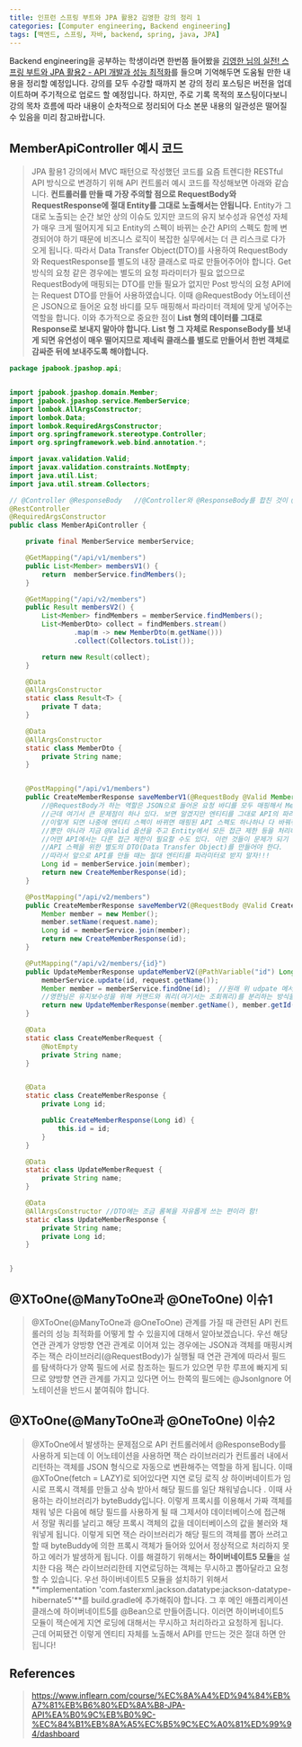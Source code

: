 ```yaml
---
title: 인프런 스프링 부트와 JPA 활용2 김영한 강의 정리 1
categories: [Computer engineering, Backend engineering]
tags: [백엔드, 스프링, 자바, backend, spring, java, JPA]
---
```


Backend engineering을 공부하는 학생이라면 한번쯤 들어봤을 [김영한 님의 실전! 스프링 부트와 JPA 활용2 - API 개발과 성능 최적화](https://www.inflearn.com/course/%EC%8A%A4%ED%94%84%EB%A7%81%EB%B6%80%ED%8A%B8-JPA-API%EA%B0%9C%EB%B0%9C-%EC%84%B1%EB%8A%A5%EC%B5%9C%EC%A0%81%ED%99%94/dashboard)를 들으며 기억해두면 도움될 만한 내용을 정리할 예정입니다. 강의를 모두 수강할 때까지 본 강의 정리 포스팅은 버전을 업데이트하며 주기적으로 업로드 할 예정입니다. 하지만, 주로 기록 목적의 포스팅이다보니 강의 목차 흐름에 따라 내용이 순차적으로 정리되어 다소 본문 내용의 일관성은 떨어질 수 있음을 미리 참고바랍니다. 

## MemberApiController 예시 코드
> JPA 활용1 강의에서 MVC 패턴으로 작성했던 코드를 요즘 트렌디한 RESTful API 방식으로 변경하기 위해 API 컨트롤러 예시 코드를 작성해보면 아래와 같습니다. **컨트롤러를 만들 때 가장 주의할 점으로 RequestBody와 RequestResponse에 절대 Entity를 그대로 노출해서는 안됩니다.** Entity가 그대로 노출되는 순간 보안 상의 이슈도 있지만 코드의 유지 보수성과 유연성 자체가 매우 크게 떨어지게 되고 Entity의 스펙이 바뀌는 순간 API의 스펙도 함께 변경되어야 하기 때문에 비즈니스 로직이 복잡한 실무에서는 더 큰 리스크로 다가오게 됩니다. 따라서 Data Transfer Object(DTO)를 사용하여 RequestBody와 RequestResponse를 별도의 내장 클래스로 따로 만들어주어야 합니다. Get 방식의 요청 같은 경우에는 별도의 요청 파라미터가 필요 없으므로 RequestBody에 매핑되는 DTO를 만들 필요가 없지만 Post 방식의 요청 API에는 Request DTO를 만들어 사용하였습니다. 이때 @RequestBody 어노테이션은 JSON으로 들어온 요청 바디를 모두 매핑해서 파라미터 객체에 맞게 넣어주는 역할을 합니다. 이와 추가적으로 중요한 점이 **List 형의 데이터를 그대로 Response로 보내지 말아야 합니다. List 형 그 자체로 ResponseBody를 보내게 되면 유연성이 매우 떨어지므로 제네릭 클래스를 별도로 만들어서 한번 객체로 감싸준 뒤에 보내주도록 해야합니다.**    
   
```java
package jpabook.jpashop.api;


import jpabook.jpashop.domain.Member;
import jpabook.jpashop.service.MemberService;
import lombok.AllArgsConstructor;
import lombok.Data;
import lombok.RequiredArgsConstructor;
import org.springframework.stereotype.Controller;
import org.springframework.web.bind.annotation.*;

import javax.validation.Valid;
import javax.validation.constraints.NotEmpty;
import java.util.List;
import java.util.stream.Collectors;

// @Controller @ResponseBody   //@Controller와 @ResponseBody를 합친 것이 @RestController이다.
@RestController
@RequiredArgsConstructor
public class MemberApiController {

    private final MemberService memberService;

    @GetMapping("/api/v1/members")
    public List<Member> membersV1() {
        return  memberService.findMembers();
    }

    @GetMapping("/api/v2/members")
    public Result membersV2() {
        List<Member> findMembers = memberService.findMembers();
        List<MemberDto> collect = findMembers.stream()
                .map(m -> new MemberDto(m.getName()))
                .collect(Collectors.toList());

        return new Result(collect);
    }

    @Data
    @AllArgsConstructor
    static class Result<T> {
        private T data;
    }

    @Data
    @AllArgsConstructor
    static class MemberDto {
        private String name;
    }


    @PostMapping("/api/v1/members")
    public CreateMemberResponse saveMemberV1(@RequestBody @Valid Member member) {
        //@RequestBody가 하는 역할은 JSON으로 들어온 요청 바디를 모두 매핑해서 Member에 맞게 넣어준다.
        //근데 여기서 큰 문제점이 하나 있다. 보면 알겠지만 엔티티를 그대로 API의 파라미터로 사용하고 있는데
        //이렇게 되면 나중에 엔티티 스펙이 바뀌면 매핑된 API 스펙도 하나하나 다 바꿔줘야한다.
        //뿐만 아니라 지금 @Valid 옵션을 주고 Entity에서 모든 접근 제한 등을 처리하고 있는데
        //어떤 API에서는 다른 접근 제한이 필요할 수도 있다. 이런 것들이 문제가 되기 때문에
        //API 스펙을 위한 별도의 DTO(Data Transfer Object)를 만들어야 한다.
        //따라서 앞으로 API를 만들 때는 절대 엔티티를 파라미터로 받지 말자!!!
        Long id = memberService.join(member);
        return new CreateMemberResponse(id);
    }

    @PostMapping("/api/v2/members")
    public CreateMemberResponse saveMemberV2(@RequestBody @Valid CreateMemberRequest request) {
        Member member = new Member();
        member.setName(request.name);
        Long id = memberService.join(member);
        return new CreateMemberResponse(id);
    }

    @PutMapping("/api/v2/members/{id}")
    public UpdateMemberResponse updateMemberV2(@PathVariable("id") Long id, @RequestBody @Valid UpdateMemberRequest request) {
        memberService.update(id, request.getName());
        Member member = memberService.findOne(id);  //원래 위 udpate 메서드에서 바로 member 객체를 리턴해서 받아 써도 되지만
        //영한님은 유지보수성을 위해 커맨드와 쿼리(여기서는 조회쿼리)를 분리하는 방식을 선호한다고 함. 그래서 별도로 findOne()으로 조회 쿼리를 날린 것이다.
        return new UpdateMemberResponse(member.getName(), member.getId());
    }

    @Data
    static class CreateMemberRequest {
        @NotEmpty
        private String name;
    }


    @Data
    static class CreateMemberResponse {
        private Long id;

        public CreateMemberResponse(Long id) {
            this.id = id;
        }
    }

    @Data
    static class UpdateMemberRequest {
        private String name;
    }

    @Data
    @AllArgsConstructor //DTO에는 조금 롬복을 자유롭게 쓰는 편이라 함!
    static class UpdateMemberResponse {
        private String name;
        private Long id;
    }


}
```

## @XToOne(@ManyToOne과 @OneToOne) 이슈1
> @XToOne(@ManyToOne과 @OneToOne) 관계를 가질 때 관련된 API 컨트롤러의 성능 최적화를 어떻게 할 수 있을지에 대해서 알아보겠습니다. 우선 해당 연관 관계가 양방향 연관 관계로 이어져 있는 경우에는 JSON과 객체를 매핑시켜주는 잭슨 라이브러리(@RequestBody)가 실행될 때 연관 관계에 따라서 필드를 탐색하다가 양쪽 필드에 서로 참조하는 필드가 있으면 무한 루프에 빠지게 되므로 양방향 연관 관계를 가지고 있다면 어느 한쪽의 필드에는 @JsonIgnore 어노테이션을 반드시 붙여줘야 합니다. 

## @XToOne(@ManyToOne과 @OneToOne) 이슈2
> @XToOne에서 발생하는 문제점으로 API 컨트롤러에서 @ResponseBody를 사용하게 되는데 이 어노테이션을 사용하면 잭슨 라이브러리가 컨트롤러 내에서 리턴하는 객체를 JSON 형식으로 자동으로 변환해주는 역할을 하게 됩니다. 이때 @XToOne(fetch = LAZY)로 되어있다면 지연 로딩 로직 상 하이버네이트가 임시로 프록시 객체를 만들고 상속 받아서 해당 필드를 일단 채워넣습니다 . 이때 사용하는 라이브러리가 byteBuddy입니다. 이렇게 프록시를 이용해서 가짜 객체를 채워 넣은 다음에 해당 필드를 사용하게 될 때 그제서야 데이터베이스에 접근해서 정말 쿼리를 날리고 해당 프록시 객체의 값을 데이터베이스의 값을 불러와 채워넣게 됩니다. 이렇게 되면 잭슨 라이브러리가 해당 필드의 객체를 뽑아 쓰려고 할 때 byteBuddy에 의한 프록시 객체가 들어와 있어서 정상적으로 처리하지 못하고 에러가 발생하게 됩니다. 이를 해결하기 위해서는 **하이버네이트5 모듈**을 설치한 다음 잭슨 라이브러리한테 지연로딩하는 객체는 무시하고 뽑아달라고 요청할 수 있습니다. 우선 하이버네이트5 모듈을 설치하기 위해서 **implementation 'com.fasterxml.jackson.datatype:jackson-datatype-hibernate5'**를 build.gradle에 추가해줘야 합니다. 그 후 메인 애플리케이션 클래스에 하이버네이트5를 @Bean으로 만들어줍니다. 이러면 하이버네이트5 모듈이 잭슨에게 지연 로딩에 대해서는 무시하고 처리하라고 요청하게 됩니다. 근데 어찌됐건 이렇게 엔티티 자체를 노출해서 API를 만드는 것은 절대 하면 안됩니다!
 

## References
> https://www.inflearn.com/course/%EC%8A%A4%ED%94%84%EB%A7%81%EB%B6%80%ED%8A%B8-JPA-API%EA%B0%9C%EB%B0%9C-%EC%84%B1%EB%8A%A5%EC%B5%9C%EC%A0%81%ED%99%94/dashboard

